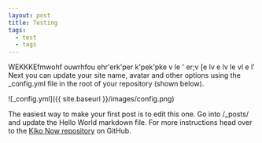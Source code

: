```yaml
---
layout: post
title: Testing
tags:
  - test
  - tags
---
```


WEKKKEfmwohf ouwrhfou ehr'erk'per k'pek'pke v
le
'
er;v
[e lv
e lv
le
vl  e
l'
Next you can update your site name, avatar and other options using the _config.yml file in the root of your repository (shown below).

![_config.yml]({{ site.baseurl }}/images/config.png)

The easiest way to make your first post is to edit this one. Go into /_posts/ and update the Hello World markdown file. For more instructions head over to the [Kiko Now repository](https://github.com/aweekj/kiko-now) on GitHub.
